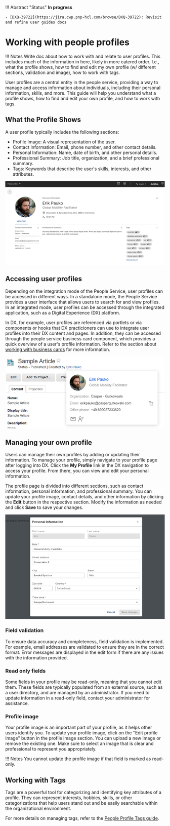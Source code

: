!!! Abstract "Status"
    **In progress**

    - [DXQ-39722](https://jira.cwp.pnp-hcl.com/browse/DXQ-39722): Revisit and refine user guides docs

# Working with people profiles

!!! Notes
    Write doc about how to work with and relate to user profiles. This includes much of the information in here, likely in more catered order. I.e., what the profile shows, how to find and edit my own profile (w/ different sections, validation and image), how to work with tags.

User profiles are a central entity in the people service, providing a way to manage and access information about individuals, including their personal information, skills, and more. This guide will help you understand what a profile shows, how to find and edit your own profile, and how to work with tags.

## What the Profile Shows

A user profile typically includes the following sections:

  - Profile Image: A visual representation of the user.
  - Contact Information: Email, phone number, and other contact details.
  - Personal Information: Name, date of birth, and other personal details.
  - Professional Summary: Job title, organization, and a brief professional summary.
  - Tags: Keywords that describe the user's skills, interests, and other attributes.

![Profile Page - Example Profile](./img/profile-page.png)

## Accessing user profiles

Depending on the integration mode of the People Service, user profiles can be accessed in different ways. In a standalone mode, the People Service provides a user interface that allows users to search for and view profiles. In an integrated mode, user profiles can be accessed through the integrated application, such as a Digital Experience (DX) platform.

In DX, for example, user profiles are referenced via portlets or via components or hooks that DX practicioners can use to integrate user profiles into their DX content and pages. In addition, they can be accessed through the people service business card component, which provides a quick overview of a user's profile information. Refer to the section about [working with business cards](../integration/rendering_business_card_person_tag.md) for more information.

![Person link and business card - Example](./img/person-link-business-card.png)

## Managing your own profile

Users can manage their own profiles by adding or updating their information. To manage your profile, simply navigate to your profile page after logging into DX. Click the **My Profile** link in the DX navigation to access your profile. From there, you can view and edit your personal information.

The profile page is divided into different sections, such as contact information, personal information, and professional summary. You can update your profile image, contact details, and other information by clicking the **Edit** button in the respective section. Modify the information as needed and click **Save** to save your changes.

![Profile Page - Edit Profile](./img/profile-page-edit-profile.png)

### Field validation

To ensure data accuracy and completeness, field validation is implemented. For example, email addresses are validated to ensure they are in the correct format. Error messages are displayed in the edit form if there are any issues with the information provided.

### Read only fields

Some fields in your profile may be read-only, meaning that you cannot edit them. These fields are typically populated from an external source, such as a user directory, and are managed by an administrator. If you need to update information in a read-only field, contact your administrator for assistance.

### Profile image

Your profile image is an important part of your profile, as it helps other users identify you. To update your profile image, click on the "Edit profile image" button in the profile image section. You can upload a new image or remove the existing one. Make sure to select an image that is clear and professional to represent you appropriately.

!!! Notes
    You cannot update the profile image if that field is marked as read-only.

## Working with Tags
Tags are a powerful tool for categorizing and identifying key attributes of a profile. They can represent interests, hobbies, skills, or other categorizations that help users stand out and be easily searchable within the organizational environment.

For more details on managing tags, refer to the [People Profile Tags guide](./people_profile_tags.md).